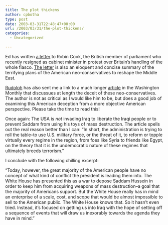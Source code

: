 ```yaml
---
title: The plot thickens
author: cpbotha
type: post
date: 2003-03-31T22:48:47+00:00
url: /2003/03/31/the-plot-thickens/
categories:
  - Uncategorized

---
```

Ed has written [a letter][1] to Robin Cook, the British member of parliament who recently resigned as cabinet minister in protest over Britain&#8217;s handling of the whole fiasco. [The letter][1] is also an eloquent and concise summary of the terrifying plans of the American neo-conservatives to reshape the Middle East.
  
<!--more-->


  
[Rudolph][2] has also sent me a link to a much longer [article][3] in the Washington Monthly that discussues at length the deceit of these neo-conservatives. The author is not as critical as I would like him to be, but does a good job of examining this American deception from a more objective American perspective. Please take the time to read this!

Once again: The USA is _not_ invading Iraq to liberate the Iraqi people or to prevent Saddam from using his toys of mass destruction. The article spells out the real reason better than I can: &#8220;In short, the administration is trying to roll the table&#8211;to use U.S. military force, or the threat of it, to reform or topple virtually every regime in the region, from foes like Syria to friends like Egypt, on the theory that it is the undemocratic nature of these regimes that ultimately breeds terrorism.&#8221;

I conclude with the following chilling excerpt:
  
&#8220;Today, however, the great majority of the American people have no concept of what kind of conflict the president is leading them into. The White House has presented this as a war to depose Saddam Hussein in order to keep him from acquiring weapons of mass destruction&#8211;a goal that the majority of Americans support. But the White House really has in mind an enterprise of a scale, cost, and scope that would be almost impossible to sell to the American public. The White House knows that. So it hasn&#8217;t even tried. Instead, it&#8217;s focused on getting us into Iraq with the hope of setting off a sequence of events that will draw us inexorably towards the agenda they have in mind.&#8221;

 [1]: http://cpbotha.net/weblogs/chadwick/archives/000370.html
 [2]: http://www.wozar.com/
 [3]: http://www.washingtonmonthly.com/features/2003/0304.marshall.html